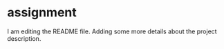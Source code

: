 # assignment
I am editing the README file. Adding some more details about the project description.


